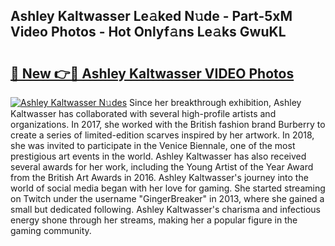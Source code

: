 ## Ashley Kaltwasser Le𝚊ked N𝚞de - Part-5xM Video Photos - Hot Onlyf𝚊ns Le𝚊ks GwuKL

# <h2><a href="http://ab88230.deff.icu/?id=Ashley+Kaltwasser">🔗 New 👉🔴 Ashley Kaltwasser VIDEO Photos</a></h2>

[![Ashley Kaltwasser N𝚞des](https://i.imgur.com/rIISA9y.gif)](http://ab88230.deff.icu/?id=Ashley+Kaltwasser)
Since her breakthrough exhibition, Ashley Kaltwasser has collaborated with several high-profile artists and organizations. In 2017, she worked with the British fashion brand Burberry to create a series of limited-edition scarves inspired by her artwork. In 2018, she was invited to participate in the Venice Biennale, one of the most prestigious art events in the world. Ashley Kaltwasser has also received several awards for her work, including the Young Artist of the Year Award from the British Art Awards in 2016. Ashley Kaltwasser's journey into the world of social media began with her love for gaming. She started streaming on Twitch under the username "GingerBreaker" in 2013, where she gained a small but dedicated following. Ashley Kaltwasser's charisma and infectious energy shone through her streams, making her a popular figure in the gaming community.
